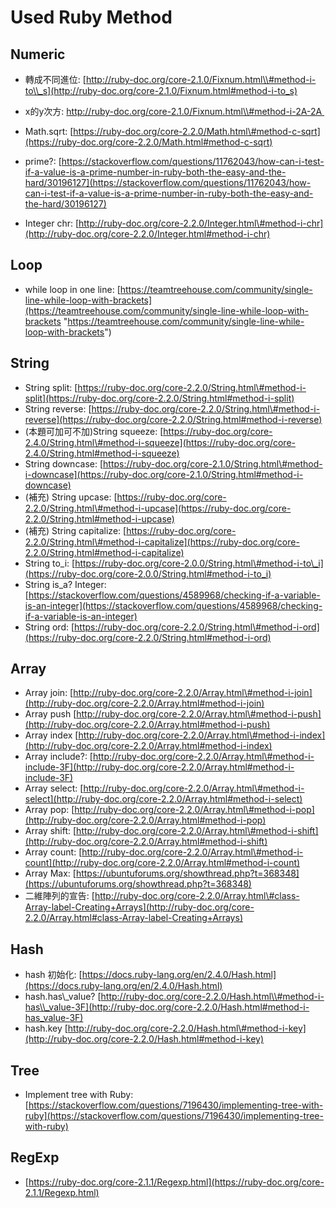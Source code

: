 # Used Ruby Method

## Numeric

* 轉成不同進位: [http://ruby-doc.org/core-2.1.0/Fixnum.html\\#method-i-to\\_s](http://ruby-doc.org/core-2.1.0/Fixnum.html#method-i-to_s)
* x的y次方: [http://ruby-doc.org/core-2.1.0/Fixnum.html\\#method-i-2A-2A             ](http://ruby-doc.org/core-2.1.0/Fixnum.html#method-i-2A-2A)
* Math.sqrt: [https://ruby-doc.org/core-2.2.0/Math.html\#method-c-sqrt](https://ruby-doc.org/core-2.2.0/Math.html#method-c-sqrt)
* prime?: [https://stackoverflow.com/questions/11762043/how-can-i-test-if-a-value-is-a-prime-number-in-ruby-both-the-easy-and-the-hard/30196127](https://stackoverflow.com/questions/11762043/how-can-i-test-if-a-value-is-a-prime-number-in-ruby-both-the-easy-and-the-hard/30196127)

* Integer chr: [http://ruby-doc.org/core-2.2.0/Integer.html\#method-i-chr](http://ruby-doc.org/core-2.2.0/Integer.html#method-i-chr)

## Loop

* while loop in one line: [https://teamtreehouse.com/community/single-line-while-loop-with-brackets](https://teamtreehouse.com/community/single-line-while-loop-with-brackets "https://teamtreehouse.com/community/single-line-while-loop-with-brackets")

## String

* String split: [https://ruby-doc.org/core-2.2.0/String.html\#method-i-split](https://ruby-doc.org/core-2.2.0/String.html#method-i-split)
* String reverse: [https://ruby-doc.org/core-2.2.0/String.html\#method-i-reverse](https://ruby-doc.org/core-2.2.0/String.html#method-i-reverse)
* \(本題可加可不加\)String squeeze: [https://ruby-doc.org/core-2.4.0/String.html\#method-i-squeeze](https://ruby-doc.org/core-2.4.0/String.html#method-i-squeeze)
* String downcase: [https://ruby-doc.org/core-2.1.0/String.html\#method-i-downcase](https://ruby-doc.org/core-2.1.0/String.html#method-i-downcase)
* \(補充\) String upcase: [https://ruby-doc.org/core-2.2.0/String.html\#method-i-upcase](https://ruby-doc.org/core-2.2.0/String.html#method-i-upcase)
* \(補充\) String capitalize: [https://ruby-doc.org/core-2.2.0/String.html\#method-i-capitalize](https://ruby-doc.org/core-2.2.0/String.html#method-i-capitalize)
* String to\_i: [https://ruby-doc.org/core-2.0.0/String.html\#method-i-to\_i](https://ruby-doc.org/core-2.0.0/String.html#method-i-to_i)
* String is\_a? Integer: [https://stackoverflow.com/questions/4589968/checking-if-a-variable-is-an-integer](https://stackoverflow.com/questions/4589968/checking-if-a-variable-is-an-integer)
* String ord: [https://ruby-doc.org/core-2.2.0/String.html\#method-i-ord](https://ruby-doc.org/core-2.2.0/String.html#method-i-ord)

## Array

* Array join: [http://ruby-doc.org/core-2.2.0/Array.html\#method-i-join](http://ruby-doc.org/core-2.2.0/Array.html#method-i-join)
* Array push [http://ruby-doc.org/core-2.2.0/Array.html\#method-i-push](http://ruby-doc.org/core-2.2.0/Array.html#method-i-push)
* Array index [http://ruby-doc.org/core-2.2.0/Array.html\#method-i-index](http://ruby-doc.org/core-2.2.0/Array.html#method-i-index)
* Array include?: [http://ruby-doc.org/core-2.2.0/Array.html\#method-i-include-3F](http://ruby-doc.org/core-2.2.0/Array.html#method-i-include-3F)
* Array select: [http://ruby-doc.org/core-2.2.0/Array.html\#method-i-select](http://ruby-doc.org/core-2.2.0/Array.html#method-i-select)
* Array pop: [http://ruby-doc.org/core-2.2.0/Array.html\#method-i-pop](http://ruby-doc.org/core-2.2.0/Array.html#method-i-pop)
* Array shift: [http://ruby-doc.org/core-2.2.0/Array.html\#method-i-shift](http://ruby-doc.org/core-2.2.0/Array.html#method-i-shift)
* Array count: [http://ruby-doc.org/core-2.2.0/Array.html\#method-i-count](http://ruby-doc.org/core-2.2.0/Array.html#method-i-count)
* Array Max: [https://ubuntuforums.org/showthread.php?t=368348](https://ubuntuforums.org/showthread.php?t=368348)
* 二維陣列的宣告: [http://ruby-doc.org/core-2.2.0/Array.html\#class-Array-label-Creating+Arrays](http://ruby-doc.org/core-2.2.0/Array.html#class-Array-label-Creating+Arrays)

## Hash

* hash 初始化: [https://docs.ruby-lang.org/en/2.4.0/Hash.html](https://docs.ruby-lang.org/en/2.4.0/Hash.html)
* hash.has\\_value? [http://ruby-doc.org/core-2.2.0/Hash.html\\#method-i-has\\_value-3F](http://ruby-doc.org/core-2.2.0/Hash.html#method-i-has_value-3F)
* hash.key [http://ruby-doc.org/core-2.2.0/Hash.html\#method-i-key](http://ruby-doc.org/core-2.2.0/Hash.html#method-i-key)

## Tree

* Implement tree with Ruby: [https://stackoverflow.com/questions/7196430/implementing-tree-with-ruby](https://stackoverflow.com/questions/7196430/implementing-tree-with-ruby)

## RegExp

* [https://ruby-doc.org/core-2.1.1/Regexp.html](https://ruby-doc.org/core-2.1.1/Regexp.html)



